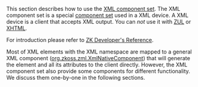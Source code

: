 

This section describes how to use the [XML component set](zuml_ref/xml). The XML component
set is a special [component set](zuml_ref/languages) used in a XML device. A
XML device is a client that accepts XML output. You can *not* use it
with [ZUL](zuml_ref/zul) or
[XHTML](zuml_ref/xhtml).

For introduction please refer to [ZK Developer's Reference]({{site.baseurl}}/zk_dev_ref/ui_patterns/xml_ouput).

Most of XML elements with the XML namespace are mapped to a general XML
component ([org.zkoss.zml.XmlNativeComponent](https://www.zkoss.org/javadoc/latest/zk/org/zkoss/zml/XmlNativeComponent.html)) that
will generate the element and all its attributes to the client directly.
However, the XML component set also provide some components for
different functionality. We discuss them one-by-one in the following
sections.




